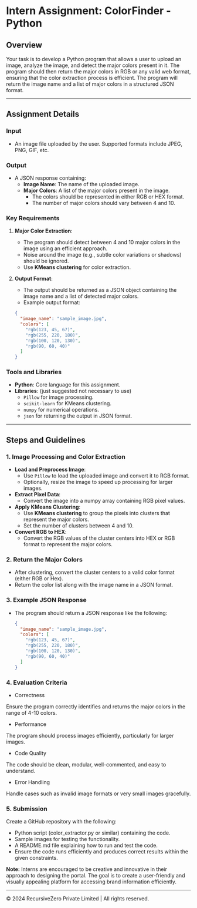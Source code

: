 # Intern Assignment: ColorFinder - Python

## Overview

Your task is to develop a Python program that allows a user to upload an image, analyze the image, and detect the major colors present in it. The program should then return the major colors in RGB or any valid web format, ensuring that the color extraction process is efficient. The program will return the image name and a list of major colors in a structured JSON format.

---

## Assignment Details

### Input

- An image file uploaded by the user. Supported formats include JPEG, PNG, GIF, etc.

### Output

- A JSON response containing:
  - **Image Name**: The name of the uploaded image.
  - **Major Colors**: A list of the major colors present in the image.
    - The colors should be represented in either RGB or HEX format.
    - The number of major colors should vary between 4 and 10.

### Key Requirements

1. **Major Color Extraction**:
    - The program should detect between 4 and 10 major colors in the image using an efficient approach.
    - Noise around the image (e.g., subtle color variations or shadows) should be ignored.
    - Use **KMeans clustering** for color extraction.

2. **Output Format**:
    - The output should be returned as a JSON object containing the image name and a list of detected major colors.
    - Example output format:

    ```json
    {
      "image_name": "sample_image.jpg",
      "colors": [
        "rgb(123, 45, 67)",
        "rgb(255, 220, 180)",
        "rgb(100, 120, 130)",
        "rgb(90, 60, 40)"
      ]
    }
    ```

### Tools and Libraries


- **Python**: Core language for this assignment.
- **Libraries**: (just suggested not necessary to use)
  - `Pillow` for image processing.
  - `scikit-learn` for KMeans clustering.
  - `numpy` for numerical operations.
  - `json` for returning the output in JSON format.

---

## Steps and Guidelines

### 1. **Image Processing and Color Extraction**

- **Load and Preprocess Image**:
  - Use `Pillow` to load the uploaded image and convert it to RGB format.
  - Optionally, resize the image to speed up processing for larger images.
- **Extract Pixel Data**:
  - Convert the image into a numpy array containing RGB pixel values.
- **Apply KMeans Clustering**:
  - Use **KMeans clustering** to group the pixels into clusters that represent the major colors.
  - Set the number of clusters between 4 and 10.
- **Convert RGB to HEX**:
  - Convert the RGB values of the cluster centers into HEX or RGB format to represent the major colors.

### 2. **Return the Major Colors**

- After clustering, convert the cluster centers to a valid color format (either RGB or Hex).
- Return the color list along with the image name in a JSON format.

### 3. **Example JSON Response**

- The program should return a JSON response like the following:

   ```json
   {
     "image_name": "sample_image.jpg",
     "colors": [
       "rgb(123, 45, 67)",
       "rgb(255, 220, 180)",
       "rgb(100, 120, 130)",
       "rgb(90, 60, 40)"
     ]
   }


### 4. Evaluation Criteria

- Correctness

Ensure the program correctly identifies and returns the major colors in the range of 4-10 colors.  

- Performance

The program should process images efficiently, particularly for larger images. 

- Code Quality

The code should be clean, modular, well-commented, and easy to understand.

- Error Handling  

Handle cases such as invalid image formats or very small images gracefully.

### 5. Submission

Create a GitHub repository with the following:

- Python script (color_extractor.py or similar) containing the code.
- Sample images for testing the functionality.
- A README.md file explaining how to run and test the code.
- Ensure the code runs efficiently and produces correct results within the given constraints.


**Note:**
Interns are encouraged to be creative and innovative in their approach to designing the portal. The goal is to create a user-friendly and visually appealing platform for accessing brand information efficiently.

---

&copy; 2024 RecursiveZero Private Limited | All rights reserved.
